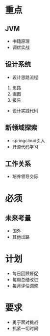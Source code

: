 # 重点
## JVM
* 书籍原理
* 调优实战
## 设计系统
* 设计思路流程
1. 思路
2. 画图
3. 报告
* 设计实践代码
## 新领域探索
* springcloud引入
* 开源代码学习
## 工作关系
* 培养领导交际

# 必须
## 未来考量
* 国外
* 其他出路

# 计划
* 每日回顾督促
* 每周总结改进
* 每月评估调整

# 要求
* 勇于面对挑战
* 抓紧一切时间